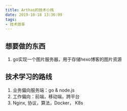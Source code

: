 ```yaml
---
title: Arthas的技术小栈
date: 2019-10-18 13:36:09
tags:
- 技术效率
---
```


## 想要做的东西
1. go实现一个图片服务器，用于存储hexo博客的图片资源


## 技术学习的路线
1. 业务偏向服务端：go & node.js
2. 工作偏向：前端，移动端，跨平台
3. Nginx, 协议，算法，Docker， K8s



